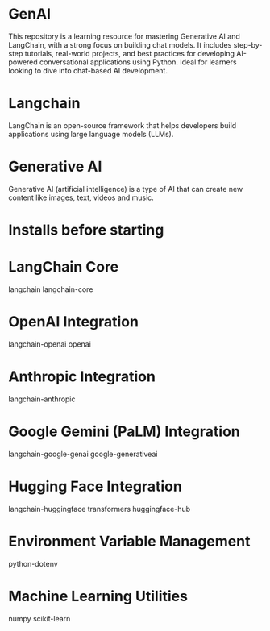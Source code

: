 # GenAI
This repository is a learning resource for mastering Generative AI and LangChain, with a strong focus on building chat models. It includes step-by-step tutorials, real-world projects, and best practices for developing AI-powered conversational applications using Python. Ideal for learners looking to dive into chat-based AI development.
# Langchain
LangChain is an open-source framework that helps developers build applications using large language models (LLMs).
# Generative AI
Generative AI (artificial intelligence) is a type of AI that can create new content like images, text, videos and music.

# Installs before starting

# LangChain Core
langchain
langchain-core

# OpenAI Integration
langchain-openai
openai

# Anthropic Integration
langchain-anthropic

# Google Gemini (PaLM) Integration
langchain-google-genai
google-generativeai

# Hugging Face Integration
langchain-huggingface
transformers
huggingface-hub

# Environment Variable Management
python-dotenv

# Machine Learning Utilities
numpy
scikit-learn
